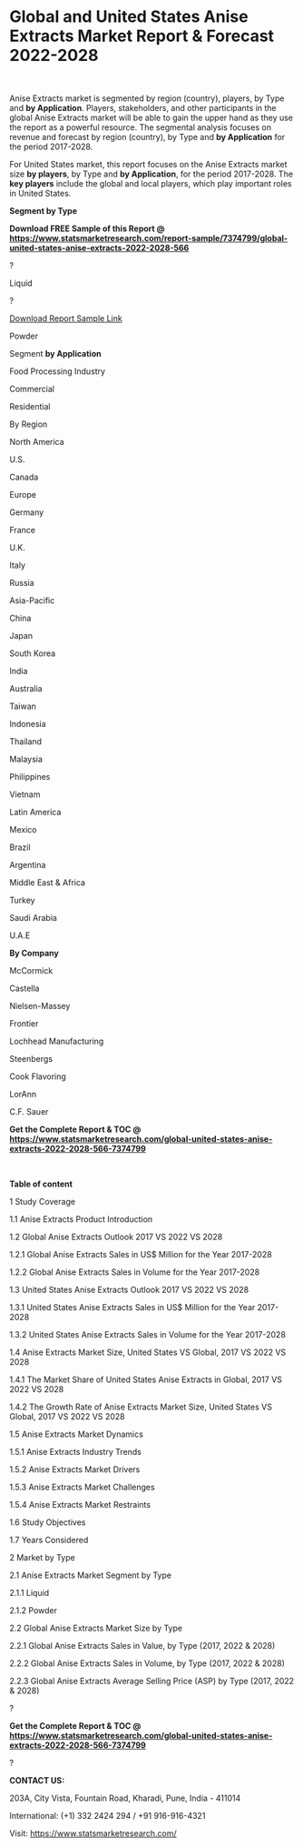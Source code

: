 <h1>Global and United States Anise Extracts Market Report & Forecast 2022-2028</h1><br/><p>Anise Extracts market is segmented by region (country), players, by Type and <strong>by Application</strong>. Players, stakeholders, and other participants in the global Anise Extracts market will be able to gain the upper hand as they use the report as a powerful resource. The segmental analysis focuses on revenue and forecast by region (country), by Type and <strong>by Application</strong> for the period 2017-2028.</p>
 
 
 
 <p>For United States market, this report focuses on the Anise Extracts market size <strong>by players</strong>, by Type and <strong>by Application</strong>, for the period 2017-2028. The <strong>key players</strong> include the global and local players, which play important roles in United States.</p>
 
 
 
 <p><strong>Segment by Type</strong></p>
 
 
 
 <div><b>Download FREE Sample of this Report @ <a href="https://www.statsmarketresearch.com/download-free-sample/7374799/global-united-states-anise-extracts-2022-2028-566">https://www.statsmarketresearch.com/report-sample/7374799/global-united-states-anise-extracts-2022-2028-566</a></b></div>
 
 
 
 <p>? </p>
 
 
 
 <p>Liquid</p>
 
 
 
 <p>? </p>
 
 
 
 <p><a href="https://www.statsmarketresearch.com/download-free-sample/7374799/global-united-states-anise-extracts-2022-2028-566">Download Report Sample Link</a></p>
 
 
 
 <p>Powder</p>
 
 
 
 <p>Segment <strong>by Application</strong></p>
 
 
 
 <p>Food Processing Industry</p>
 
 
 
 <p>Commercial</p>
 
 
 
 <p>Residential</p>
 
 
 
 <p>By Region</p>
 
 
 
 <p>North America</p>
 
 
 
 <p>U.S.</p>
 
 
 
 <p>Canada</p>
 
 
 
 <p>Europe</p>
 
 
 
 <p>Germany</p>
 
 
 
 <p>France</p>
 
 
 
 <p>U.K.</p>
 
 
 
 <p>Italy</p>
 
 
 
 <p>Russia</p>
 
 
 
 <p>Asia-Pacific</p>
 
 
 
 <p>China</p>
 
 
 
 <p>Japan</p>
 
 
 
 <p>South Korea</p>
 
 
 
 <p>India</p>
 
 
 
 <p>Australia</p>
 
 
 
 <p>Taiwan</p>
 
 
 
 <p>Indonesia</p>
 
 
 
 <p>Thailand</p>
 
 
 
 <p>Malaysia</p>
 
 
 
 <p>Philippines</p>
 
 
 
 <p>Vietnam</p>
 
 
 
 <p>Latin America</p>
 
 
 
 <p>Mexico</p>
 
 
 
 <p>Brazil</p>
 
 
 
 <p>Argentina</p>
 
 
 
 <p>Middle East & Africa</p>
 
 
 
 <p>Turkey</p>
 
 
 
 <p>Saudi Arabia</p>
 
 
 
 <p>U.A.E</p>
 
 
 
 <p><strong>By Company</strong></p>
 
 
 
 <p>McCormick</p>
 
 
 
 <p>Castella</p>
 
 
 
 <p>Nielsen-Massey</p>
 
 
 
 <p>Frontier</p>
 
 
 
 <p>Lochhead Manufacturing</p>
 
 
 
 <p>Steenbergs</p>
 
 
 
 <p>Cook Flavoring</p>
 
 
 
 <p>LorAnn</p>
 
 
 
 <p>C.F. Sauer</p>
 
 
 
 <div><b>Get the Complete Report & TOC @ <a href="https://www.statsmarketresearch.com/global-united-states-anise-extracts-2022-2028-566-7374799">https://www.statsmarketresearch.com/global-united-states-anise-extracts-2022-2028-566-7374799</a></b></div>
 
 
 
 <p><br />
 
 <b>Table of content</b></p>
 
 
 
 <p>1 Study Coverage<br />
 
 1.1 Anise Extracts Product Introduction<br />
 
 1.2 Global Anise Extracts Outlook 2017 VS 2022 VS 2028<br />
 
 1.2.1 Global Anise Extracts Sales in US$ Million for the Year 2017-2028<br />
 
 1.2.2 Global Anise Extracts Sales in Volume for the Year 2017-2028<br />
 
 1.3 United States Anise Extracts Outlook 2017 VS 2022 VS 2028<br />
 
 1.3.1 United States Anise Extracts Sales in US$ Million for the Year 2017-2028<br />
 
 1.3.2 United States Anise Extracts Sales in Volume for the Year 2017-2028<br />
 
 1.4 Anise Extracts Market Size, United States VS Global, 2017 VS 2022 VS 2028<br />
 
 1.4.1 The Market Share of United States Anise Extracts in Global, 2017 VS 2022 VS 2028<br />
 
 1.4.2 The Growth Rate of Anise Extracts Market Size, United States VS Global, 2017 VS 2022 VS 2028<br />
 
 1.5 Anise Extracts Market Dynamics<br />
 
 1.5.1 Anise Extracts Industry Trends<br />
 
 1.5.2 Anise Extracts Market Drivers<br />
 
 1.5.3 Anise Extracts Market Challenges<br />
 
 1.5.4 Anise Extracts Market Restraints<br />
 
 1.6 Study Objectives<br />
 
 1.7 Years Considered<br />
 
 2 Market by Type<br />
 
 2.1 Anise Extracts Market Segment by Type<br />
 
 2.1.1 Liquid<br />
 
 2.1.2 Powder<br />
 
 2.2 Global Anise Extracts Market Size by Type<br />
 
 2.2.1 Global Anise Extracts Sales in Value, by Type (2017, 2022 & 2028)<br />
 
 2.2.2 Global Anise Extracts Sales in Volume, by Type (2017, 2022 & 2028)<br />
 
 2.2.3 Global Anise Extracts Average Selling Price (ASP) by Type (2017, 2022 & 2028)<br />
 
 ? </p>
 
 
 
 <div><b>Get the Complete Report & TOC @ <a href="https://www.statsmarketresearch.com/global-united-states-anise-extracts-2022-2028-566-7374799">https://www.statsmarketresearch.com/global-united-states-anise-extracts-2022-2028-566-7374799</a></b></div>
 
 
 
 <p>? </p>
 
 
 
 <p><b>CONTACT US:</b><br />
 
 203A, City Vista, Fountain Road, Kharadi, Pune, India - 411014<br />
 
 International: (+1) 332 2424 294 / +91 916-916-4321<br />
 
 Visit: <a href="https://www.statsmarketresearch.com/">https://www.statsmarketresearch.com/</a></p>